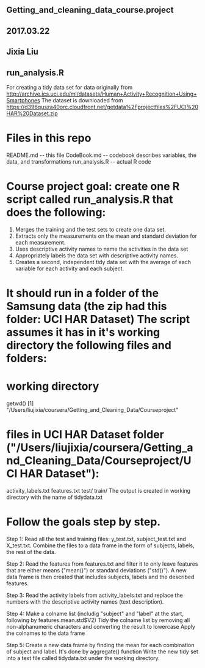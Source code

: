 ## Getting_and_cleaning_data_course.project
## 2017.03.22
## Jixia Liu
## run_analysis.R

For creating a tidy data set for data originally from http://archive.ics.uci.edu/ml/datasets/Human+Activity+Recognition+Using+Smartphones
The dataset is downloaded from
https://d396qusza40orc.cloudfront.net/getdata%2Fprojectfiles%2FUCI%20HAR%20Dataset.zip

# Files in this repo

README.md -- this file
CodeBook.md -- codebook describes variables, the data, and transformations
run_analysis.R -- actual R code

# Course project goal: create one R script called run_analysis.R that does the following:

1. Merges the training and the test sets to create one data set.
2. Extracts only the measurements on the mean and standard deviation for each measurement.
3. Uses descriptive activity names to name the activities in the data set
4. Appropriately labels the data set with descriptive activity names.
5. Creates a second, independent tidy data set with the average of each variable for each activity and each subject.

# It should run in a folder of the Samsung data (the zip had this folder: UCI HAR Dataset) The script assumes it has in it's working directory the following files and folders:
# working directory 
getwd()
[1] "/Users/liujixia/coursera/Getting_and_Cleaning_Data/Courseproject"
# files in UCI HAR Dataset folder ("/Users/liujixia/coursera/Getting_and_Cleaning_Data/Courseproject/UCI HAR Dataset"):
activity_labels.txt
features.txt
test/
train/
The output is created in working directory with the name of tidydata.txt

# Follow the goals step by step.

Step 1:
Read all the test and training files: y_test.txt, subject_test.txt and X_test.txt.
Combine the files to a data frame in the form of subjects, labels, the rest of the data.

Step 2:
Read the features from features.txt and filter it to only leave features that are either means ("mean()") or standard deviations ("std()"). 
A new data frame is then created that includes subjects, labels and the described features.

Step 3:
Read the activity labels from activity_labels.txt and replace the numbers with the descriptive activity names (text description).

Step 4:
Make a colname list (includig "subject" and "label" at the start, following by features.mean.std$V2)
Tidy the colname list by removing all non-alphanumeric characters and converting the result to lowercase
Apply the colnames to the data frame

Step 5:
Create a new data frame by finding the mean for each combination of subject and label. It's done by aggregate() function
Write the new tidy set into a text file called tidydata.txt under the working directory.
